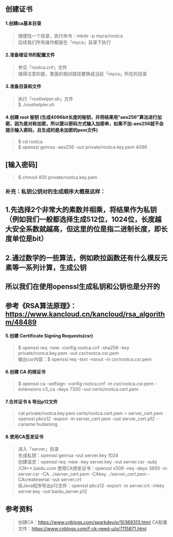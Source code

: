 ## 创建证书

#### 1.创建ca基本目录
> 随便找一个目录，执行命令：mkdir -p myca/rootca   
> 后续我们所有操作都是在「myca」目录下执行

#### 2.准备根证书的配置文件
> 参见「rootca.cnf」文件   
> 值得注意的是，里面的相对路径要换成当前「myca」所在的目录

#### 3.准备目录和文件
> 执行「roothelper.sh」文件   
> $ ./roothelpler.sh

#### 4.创建 root 秘钥 (生成4096bit长度的秘钥，并将结果用"aes256"算法进行加密，因为是对称加密，所以要以密码方式输入加密串，如果不加-aes256就不会提示输入密码，且生成的是未加密的pem文件)
> $ cd rootca   
> $ openssl genrsa -aes256 -out private/rootca.key.pem 4096  
## [输入密码]
> $ chmod 400 private/rootca.key.pem

 ### 补充：私钥公钥对的生成顺序大概是这样：
 ## 1.先选择2个非常大的素数并相乘，将结果作为私钥（例如我们一般都选择生成512位，1024位，长度越大安全系数就越高，但这里的位是指二进制长度，即长度单位是bit）
 ## 2.通过数学的一些算法，例如欧拉函数还有什么模反元素等一系列计算，生成公钥
 ## 所以我们在使用openssl生成私钥和公钥也是分开的
 ## 参考《RSA算法原理》：https://www.kancloud.cn/kancloud/rsa_algorithm/48489

#### 5.创建 Certificate Signing Requests(csr)
> $ openssl req -new -config rootca.cnf -sha256 -key private/rootca.key.pem -out csr/rootca.csr.pem   
> 输出csr内容：$ openssl req -text -noout -in csr/rootca.csr.pem

#### 6.创建 CA 的根证书
> $ openssl ca -selfsign -config rootca.cnf -in csr/rootca.csr.pem -extensions v3_ca -days 7300 -out certs/rootca.cert.pem

#### 7.合并证书 & 导出p12文件
> cat private/rootca.key.pem certs/rootca.cert.pem > server_cert.pem   
> openssl pkcs12 -export -in server_cert.pem -out server_cert.p12 -caname hudaming

#### 8.使用CA签发证书
> 进入「server」目录   
> 生成私钥：openssl genrsa -out server.key 1024   
> 创建请求：openssl req -new -key server.key -out server.csr -subj /CN=*.baidu.com
> 使用CA颁发证书：openssl x509 -req -days 3650 -in server.csr -CA ../server_cert.pem -CAkey ../server_cert.pem -CAcreateserial -out server.crt    
> 给Java程序导出p12文件：openssl pkcs12 -export -in server.crt -inkey server.key -out baidu_server.p12



## 参考资料
> 创建CA：https://www.cnblogs.com/sparkdev/p/10369313.html
> CA配置文件：https://www.cnblogs.com/f-ck-need-u/p/7115871.html